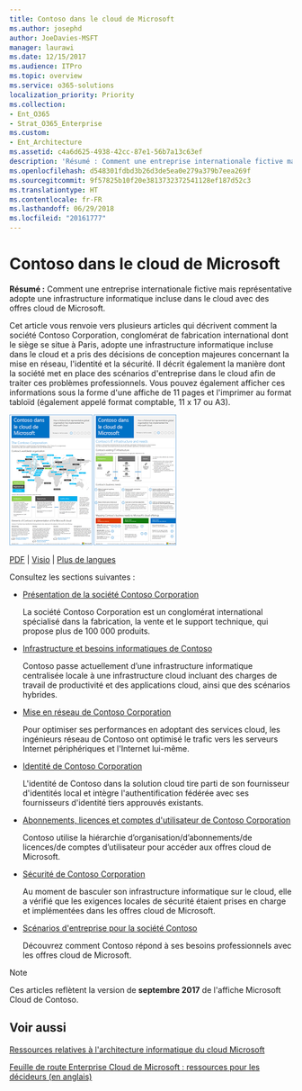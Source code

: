 ```yaml
---
title: Contoso dans le cloud de Microsoft
ms.author: josephd
author: JoeDavies-MSFT
manager: laurawi
ms.date: 12/15/2017
ms.audience: ITPro
ms.topic: overview
ms.service: o365-solutions
localization_priority: Priority
ms.collection:
- Ent_O365
- Strat_O365_Enterprise
ms.custom:
- Ent_Architecture
ms.assetid: c4a6d625-4938-42cc-87e1-56b7a13c63ef
description: 'Résumé : Comment une entreprise internationale fictive mais représentative adopte une infrastructure informatique incluse dans le cloud avec des offres cloud de Microsoft.'
ms.openlocfilehash: d548301fdbd3b26d3de5ea0e279a379b7eea269f
ms.sourcegitcommit: 9f57825b10f20e3813732372541128ef187d52c3
ms.translationtype: HT
ms.contentlocale: fr-FR
ms.lasthandoff: 06/29/2018
ms.locfileid: "20161777"
---
```

# <a name="contoso-in-the-microsoft-cloud"></a>Contoso dans le cloud de Microsoft

 **Résumé :** Comment une entreprise internationale fictive mais représentative adopte une infrastructure informatique incluse dans le cloud avec des offres cloud de Microsoft.
  
Cet article vous renvoie vers plusieurs articles qui décrivent comment la société Contoso Corporation, conglomérat de fabrication international dont le siège se situe à Paris, adopte une infrastructure informatique incluse dans le cloud et a pris des décisions de conception majeures concernant la mise en réseau, l'identité et la sécurité. Il décrit également la manière dont la société met en place des scénarios d'entreprise dans le cloud afin de traiter ces problèmes professionnels. Vous pouvez également afficher ces informations sous la forme d'une affiche de 11 pages et l'imprimer au format tabloïd (également appelé format comptable, 11 x 17 ou A3).
  
[![Image miniature de l’affiche de Contoso dans Microsoft Cloud.](images/Contoso_Poster/Thumbnail.png)](https://www.microsoft.com/download/details.aspx?id=54427)
  
[PDF](https://go.microsoft.com/fwlink/p/?linkid=842085)  | [Visio](https://go.microsoft.com/fwlink/p/?linkid=842086)  | [Plus de langues](https://www.microsoft.com/download/details.aspx?id=54427)
  
Consultez les sections suivantes :
  
- [Présentation de la société Contoso Corporation](overview-of-the-contoso-corporation.md)
    
    La société Contoso Corporation est un conglomérat international spécialisé dans la fabrication, la vente et le support technique, qui propose plus de 100 000 produits.
    
- [Infrastructure et besoins informatiques de Contoso](contoso-it-infrastructure-and-needs.md)
    
    Contoso passe actuellement d’une infrastructure informatique centralisée locale à une infrastructure cloud incluant des charges de travail de productivité et des applications cloud, ainsi que des scénarios hybrides.
    
- [Mise en réseau de Contoso Corporation](networking-for-the-contoso-corporation.md)
    
    Pour optimiser ses performances en adoptant des services cloud, les ingénieurs réseau de Contoso ont optimisé le trafic vers les serveurs Internet périphériques et l'Internet lui-même.
    
- [Identité de Contoso Corporation](identity-for-the-contoso-corporation.md)
    
    L'identité de Contoso dans la solution cloud tire parti de son fournisseur d'identités local et intègre l'authentification fédérée avec ses fournisseurs d'identité tiers approuvés existants.
    
- [Abonnements, licences et comptes d'utilisateur de Contoso Corporation](subscriptions-licenses-and-user-accounts-for-the-contoso-corporation.md)
    
    Contoso utilise la hiérarchie d’organisation/d’abonnements/de licences/de comptes d’utilisateur pour accéder aux offres cloud de Microsoft.
    
- [Sécurité de Contoso Corporation](security-for-the-contoso-corporation.md)
    
    Au moment de basculer son infrastructure informatique sur le cloud, elle a vérifié que les exigences locales de sécurité étaient prises en charge et implémentées dans les offres cloud de Microsoft.
    
- [Scénarios d'entreprise pour la société Contoso](enterprise-scenarios-for-the-contoso-corporation.md)
    
    Découvrez comment Contoso répond à ses besoins professionnels avec les offres cloud de Microsoft.
    
> [!NOTE]
> Ces articles reflètent la version de **septembre 2017** de l'affiche Microsoft Cloud de Contoso.
  
## <a name="see-also"></a>Voir aussi

[Ressources relatives à l'architecture informatique du cloud Microsoft](microsoft-cloud-it-architecture-resources.md)

[Feuille de route Enterprise Cloud de Microsoft : ressources pour les décideurs (en anglais)](https://sway.com/FJ2xsyWtkJc2taRD)




